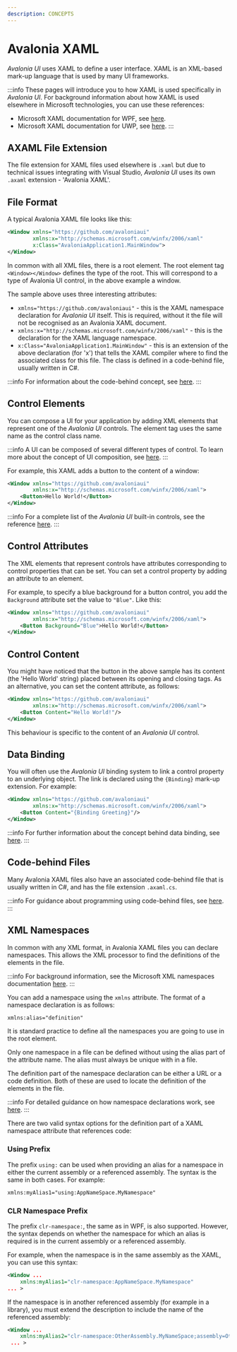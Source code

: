 ```yaml
---
description: CONCEPTS
---
```


# Avalonia XAML

_Avalonia UI_ uses XAML to define a user interface. XAML is an XML-based mark-up language that is used by many UI frameworks.

:::info
These pages will introduce you to how XAML is used specifically in _Avalonia UI_. For background information about how XAML is used elsewhere in Microsoft technologies, you can use these references:

* Microsoft XAML documentation for WPF, see [here](https://docs.microsoft.com/en-us/dotnet/framework/wpf/advanced/xaml-overview-wpf). 
* Microsoft XAML documentation for UWP, see [here](https://docs.microsoft.com/en-us/windows/uwp/xaml-platform/xaml-overview).
:::

## AXAML File Extension

The file extension for XAML files used elsewhere is `.xaml` but due to technical issues integrating with Visual Studio, _Avalonia UI_ uses its own `.axaml` extension - 'Avalonia XAML'.

## File Format

A typical Avalonia XAML file looks like this:

```xml
<Window xmlns="https://github.com/avaloniaui"
        xmlns:x="http://schemas.microsoft.com/winfx/2006/xaml"
        x:Class="AvaloniaApplication1.MainWindow">
</Window>
```

In common with all XML files, there is a root element. The root element tag `<Window></Window>` defines the type of the root. This will correspond to a type of Avalonia UI control, in the above example a window.

The sample above uses three interesting attributes:

* `xmlns="https://github.com/avaloniaui"` - this is the XAML namespace declaration for _Avalonia UI_ itself. This is required, without it the file will not be recognised as an Avalonia XAML document.
* `xmlns:x="http://schemas.microsoft.com/winfx/2006/xaml"` - this is the declaration for the XAML language namespace.
* `x:Class="AvaloniaApplication1.MainWindow"` - this is an extension of the above declaration (for 'x') that tells the XAML compiler where to find the associated class for this file. The class is defined in a code-behind file, usually written in C#.

:::info
For information about the code-behind concept, see [here](code-behind).
:::

## Control Elements

You can compose a UI for your application by adding XML elements that represent one of the _Avalonia UI_ controls. The element tag uses the same name as the control class name.

:::info
A UI can be composed of several different types of control. To learn more about the concept of UI composition, see [here](../../concepts/ui-composition.md).
:::

For example, this XAML adds a button to the content of a window:

```xml
<Window xmlns="https://github.com/avaloniaui"
        xmlns:x="http://schemas.microsoft.com/winfx/2006/xaml">
    <Button>Hello World!</Button>
</Window>
```

:::info
For a complete list of the _Avalonia UI_ built-in controls, see the reference [here](../../reference/controls).
:::

## Control Attributes

The XML elements that represent controls have attributes corresponding to control properties that can be set. You can set a control property by adding an attribute to an element.

For example, to specify a blue background for a button control, you add the `Background` attribute set the value to `"Blue"`. Like this:

```xml
<Window xmlns="https://github.com/avaloniaui"
        xmlns:x="http://schemas.microsoft.com/winfx/2006/xaml">
    <Button Background="Blue">Hello World!</Button>
</Window>
```

## Control Content

You might have noticed that the button in the above sample has its content (the 'Hello World' string) placed between its opening and closing tags. As an alternative, you can set the content attribute, as follows:

```xml
<Window xmlns="https://github.com/avaloniaui"
        xmlns:x="http://schemas.microsoft.com/winfx/2006/xaml">
    <Button Content="Hello World!"/>
</Window>
```

This behaviour is specific to the content of an _Avalonia UI_ control.

## Data Binding

You will often use the _Avalonia UI_ binding system to link a control property to an underlying object. The link is declared using the `{Binding}` mark-up extension. For example:

```xml
<Window xmlns="https://github.com/avaloniaui"
        xmlns:x="http://schemas.microsoft.com/winfx/2006/xaml">
    <Button Content="{Binding Greeting}"/>
</Window>
```

:::info
For further information about the concept behind data binding, see [here](../data/data-binding).
:::

## Code-behind Files

Many Avalonia XAML files also have an associated code-behind file that is usually written in C#, and has the file extension `.axaml.cs`.

:::info
For guidance about programming using code-behind files, see [here](code-behind).
:::

## XML Namespaces

In common with any XML format, in Avalonia XAML files you can declare namespaces. This allows the XML processor to find the definitions of the elements in the file.

:::info
For background information, see the Microsoft XML namespaces documentation [here](https://docs.microsoft.com/en-us/dotnet/standard/data/xml/managing-namespaces-in-an-xml-document).
:::

You can add a namespace using the `xmlns` attribute. The format of a namespace declaration is as follows:

```xml
xmlns:alias="definition"
```

It is standard practice to define all the namespaces you are going to use in the root element.

Only one namespace in a file can be defined without using the alias part of the attribute name. The alias must always be unique with in a file.

The definition part of the namespace declaration can be either a URL or a code definition. Both of these are used to locate the definition of the elements in the file.

:::info
For detailed guidance on how namespace declarations work, see [here](../../guides/custom-controls/how-to-create-a-custom-controls-library.md).
:::

There are two valid syntax options for the definition part of a XAML namespace attribute that references code:

### **Using Prefix**

The prefix `using:` can be used when providing an alias for a namespace in either the current assembly or a referenced assembly. The syntax is the same in both cases.  For example:

```xml
xmlns:myAlias1="using:AppNameSpace.MyNamespace"
```
### **CLR Namespace Prefix**

The prefix `clr-namespace:`, the same as in WPF, is also supported. However, the syntax depends on whether the namespace for which an alias is required is in the current assembly or a referenced assembly.

For example, when the namespace is in the same assembly as the XAML, you can use this syntax:

```xml
<Window ...
    xmlns:myAlias1="clr-namespace:AppNameSpace.MyNamespace" 
... >
```

If the namespace is in another referenced assembly (for example in a library), you must extend the description to include the name of the referenced assembly:

```xml
<Window ...
    xmlns:myAlias2="clr-namespace:OtherAssembly.MyNameSpace;assembly=OtherAssembly"
 ... >
```
